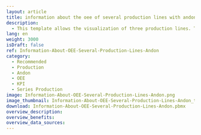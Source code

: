 ```yaml
---
layout: article
title: information about the oee of several production lines with andon
description: 
  - This template allows the visualization of three production lines. The current order of a customer, the overall equipment effectiveness (OEE) as well as the status of the individual stations of each line are displayed. With the help of the traffic light colour scheme (Andon), it is possible to see at a glance where a problem currently exists, so that action can be taken quickly and this can be remedied.
lang: en
weight: 3000
isDraft: false
ref: Information-About-OEE-Several-Production-Lines-Andon
category:
  - Recommended
  - Production
  - Andon
  - OEE
  - KPI
  - Series Production
image: Information-About-OEE-Several-Production-Lines-Andon.png
image_thumbnail: Information-About-OEE-Several-Production-Lines-Andon_thumbnail.png
download: Information-About-OEE-Several-Production-Lines-Andon.pbmx
overview_description:
overview_benefits:
overview_data_sources:
---
```


